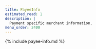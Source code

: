 ```yaml
---
title: PayeeInfo
estimated_read: 1
description: |
  Payment specific merchant information.
menu_order: 2400
---
```


{% include payee-info.md %}
